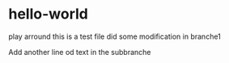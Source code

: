 # hello-world
play arround
this is a test file 
did some modification in branche1

Add another line od text in the subbranche
